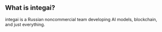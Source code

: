 ## What is integai?
integai is a Russian noncommercial team developing AI models, blockchain, and just everything.

